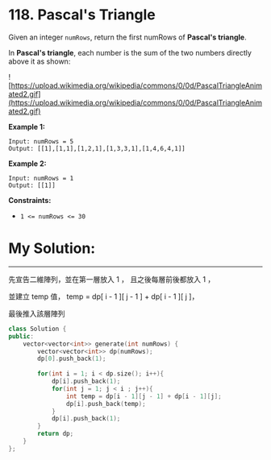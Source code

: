 # 118. Pascal's Triangle

Given an integer `numRows`, return the first numRows of **Pascal's triangle**.

In **Pascal's triangle**, each number is the sum of the two numbers directly above it as shown:

![https://upload.wikimedia.org/wikipedia/commons/0/0d/PascalTriangleAnimated2.gif](https://upload.wikimedia.org/wikipedia/commons/0/0d/PascalTriangleAnimated2.gif)

**Example 1:**

```
Input: numRows = 5
Output: [[1],[1,1],[1,2,1],[1,3,3,1],[1,4,6,4,1]]

```

**Example 2:**

```
Input: numRows = 1
Output: [[1]]

```

**Constraints:**

- `1 <= numRows <= 30`

# My Solution:

---

先宣告二維陣列，並在第一層放入 1 ， 且之後每層前後都放入 1 ，

並建立 temp 值， temp = dp[ i - 1 ][ j - 1 ] + dp[ i - 1 ][ j ]，

最後推入該層陣列

```cpp
class Solution {
public:
    vector<vector<int>> generate(int numRows) {
        vector<vector<int>> dp(numRows);
        dp[0].push_back(1);
        
        for(int i = 1; i < dp.size(); i++){
            dp[i].push_back(1);
            for(int j = 1; j < i ; j++){
                int temp = dp[i - 1][j - 1] + dp[i - 1][j];
                dp[i].push_back(temp);
            }
            dp[i].push_back(1);
        }
        return dp;
    }
};
```